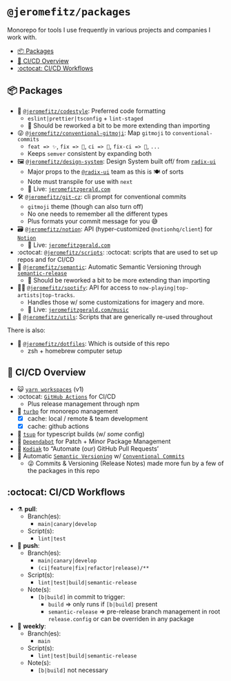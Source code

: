 # `@jeromefitz/packages`

Monorepo for tools I use frequently in various projects and companies I work with.

- [📦️ Packages](#%EF%B8%8F-packages)
- [👷️ CI/CD Overview](#%EF%B8%8F-cicd-overview)
- [:octocat: CI/CD Workflows](#octocat-cicd-workflows)

## 📦️ Packages

- 💅️ [`@jeromefitz/codestyle`](https://github.com/JeromeFitz/packages/tree/main/packages/codestyle): Preferred code formatting
  - `eslint|prettier|tsconfig` + `lint-staged`
  - 📝️ Should be reworked a bit to be more extending than importing
- 😜️ [`@jeromefitz/conventional-gitmoji`](https://github.com/JeromeFitz/packages/tree/main/packages/conventional-gitmoji): Map `gitmoji` to `conventional-commits`
  - `feat => ✨️`, `fix => 🐛️`, `ci => 👷️`, `fix-ci => 💚️`, `...`
  - Keeps `semver` consistent by expanding both
- 🖼️ [`@jeromefitz/design-system`](https://github.com/JeromeFitz/packages/tree/main/packages/design-system): Design System built off/ from [`radix-ui`](https://www.radix-ui.com)
  - Major props to the [`@radix-ui`](https://github.com/radix-ui) team as this is 🍽️ of sorts
  - Note must transpile for use with `next`
  - 🚀️ Live: [`jeromefitzgerald.com`](https://jeromefitzgerald.com)
- 🛠️ [`@jeromefitz/git-cz`](https://github.com/JeromeFitz/packages/tree/main/packages/git-cz): cli prompt for conventional commits
  - `gitmoji` theme (though can also turn off)
  - No one needs to remember all the different types
  - Plus formats your commit message for you 😅️
- 🗃️ [`@jeromefitz/notion`](https://github.com/JeromeFitz/packages/tree/main/packages/notion): API (hyper-customized `@notionhq/client`) for [`Notion`](https://www.notion.so)
  - 🚀️ Live: [`jeromefitzgerald.com`](https://jeromefitzgerald.com)
- :octocat: [`@jeromefitz/scripts`](https://github.com/JeromeFitz/packages/tree/main/packages/scripts): :octocat: scripts that are used to set up repos and for CI/CD
- 👷️ [`@jeromefitz/semantic`](https://github.com/JeromeFitz/packages/tree/main/packages/semantic): Automatic Semantic Versioning through [`semantic-release`](https://github.com/semantic-release/semantic-release)
  - 📝️ Should be reworked a bit to be more extending than importing
- 🧑‍🎤️ [`@jeromefitz/spotify`](https://github.com/JeromeFitz/packages/tree/main/packages/spotify): API for access to `now-playing|top-artists|top-tracks`.
  - Handles those w/ some customizations for imagery and more.
  - 🚀️ Live: [`jeromefitzgerald.com/music`](https://jeromefitzgerald.com/music)
- 🧰️ [`@jeromefitz/utils`](https://github.com/JeromeFitz/packages/tree/main/packages/utils): Scripts that are generically re-used throughout

There is also:

- 💽️ [`@jeromefitz/dotfiles`](https://github.com/JeromeFitz/dotfiles): Which is outside of this repo
  - zsh + homebrew computer setup

## 👷️ CI/CD Overview

- 😺️ [`yarn workspaces`](https://classic.yarnpkg.com/en/docs/cli/workspaces) (v1)
- :octocat: [`GitHub Actions`](https://github.com/features/actions) for CI/CD
  - Plus release management through npm
- 🔺️ [`turbo`](https://github.com/vercel/turborepo) for monorepo management
  - [x] cache: local / remote & team development
  - [x] cache: github actions
- 👷️ [`tsup`](https://github.com/egoist/tsup) for typescript builds (w/ _some_ config)
- 🤖️ [`Dependabot`](https://github.com/dependabot) for Patch + Minor Package Management
- 🤖️ [`Kodiak`](https://kodiakhq.com) to “Automate (our) GitHub Pull Requests’
- 🤖️ Automatic [`Semantic Versioning`](https://semver.org) w/ [`Conventional Commits`](https://www.conventionalcommits.org)
  - 😜️ Commits & Versioning (Release Notes) made more fun by a few of the packages in this repo

## :octocat: CI/CD Workflows

- ⚗️ **pull**:
  - Branch(es):
    - `main|canary|develop`
  - Script(s):
    - `lint|test`
- 🔀️ **push**:
  - Branch(es):
    - `main|canary|develop`
    - `(ci|feature|fix|refactor|release)/**`
  - Script(s):
    - `lint|test|build|semantic-release`
  - Note(s):
    - `[b|build]` in commit to trigger:
      - `build` => only runs if `[b|build]` present
      - `semantic-release` => pre-release branch management in root `release.config` or can be overriden in any package
- 🌃️ **weekly**:
  - Branch(es):
    - `main`
  - Script(s):
    - `lint|test|build|semantic-release`
  - Note(s):
    - `[b|build]` not necessary
